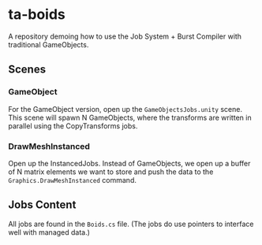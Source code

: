 # ta-boids

A repository demoing how to use the Job System + Burst Compiler with traditional 
GameObjects. 


## Scenes

### GameObject
For the GameObject version, open up the `GameObjectsJobs.unity` scene. This scene 
will spawn N GameObjects, where the transforms are written in parallel using the 
CopyTransforms jobs.

### DrawMeshInstanced
Open up the InstancedJobs. Instead of GameObjects, we open up a buffer of N 
matrix elements we want to store and push the data to the `Graphics.DrawMeshInstanced` 
command.

## Jobs Content
All jobs are found in the `Boids.cs` file. (The jobs do use pointers to interface well 
with managed data.)
